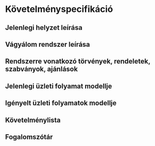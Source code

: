 # Követelményspecifikáció

## Jelenlegi helyzet leírása

## Vágyálom rendszer leírása

## Rendszerre vonatkozó törvények, rendeletek, szabványok, ajánlások

## Jelenlegi üzleti folyamat modellje

## Igényelt üzleti folyamatok modellje

## Követelménylista

## Fogalomszótár